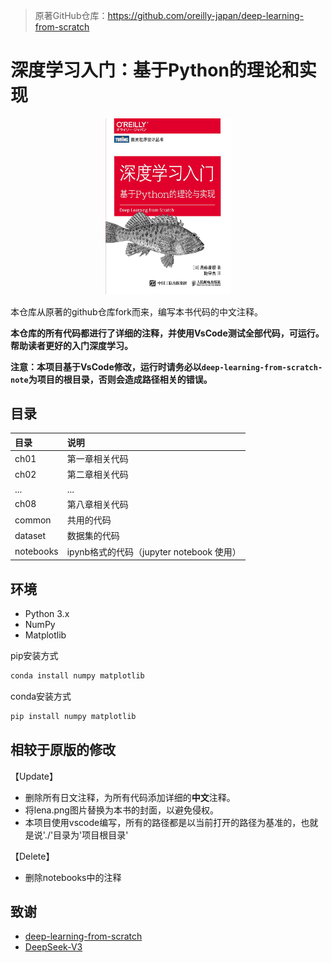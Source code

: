 > 原著GitHub仓库：https://github.com/oreilly-japan/deep-learning-from-scratch

# 深度学习入门：基于Python的理论和实现

<div align=center>
<img src="./img/cover.jpg" width="200px">
</div>

本仓库从原著的github仓库fork而来，编写本书代码的中文注释。

**本仓库的所有代码都进行了详细的注释，并使用VsCode测试全部代码，可运行。帮助读者更好的入门深度学习。**

**注意：本项目基于VsCode修改，运行时请务必以`deep-learning-from-scratch-note`为项目的根目录，否则会造成路径相关的错误。**

## 目录

|目录 |说明                    |
|:--        |:--              |
|ch01       |第一章相关代码    |
|ch02       |第二章相关代码    |
|...        |...              |
|ch08       |第八章相关代码    |
|common     |共用的代码   |
|dataset    |数据集的代码 |
|notebooks    |ipynb格式的代码（jupyter notebook 使用） |

## 环境

- Python 3.x
- NumPy
- Matplotlib

pip安装方式

```bash
conda install numpy matplotlib
```

conda安装方式

```bash
pip install numpy matplotlib
```

## 相较于原版的修改

【Update】
- 删除所有日文注释，为所有代码添加详细的**中文**注释。
- 将lena.png图片替换为本书的封面，以避免侵权。
- 本项目使用vscode编写，所有的路径都是以当前打开的路径为基准的，也就是说'./'目录为'项目根目录'

【Delete】
- 删除notebooks中的注释

## 致谢

- [deep-learning-from-scratch](https://github.com/oreilly-japan/deep-learning-from-scratch)
- [DeepSeek-V3](https://github.com/deepseek-ai/DeepSeek-V3)